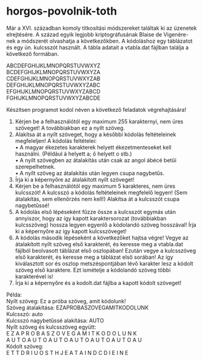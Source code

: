 # horgos-povolnik-toth

Már a XVI. században komoly titkosítási módszereket találtak ki az üzenetek elrejtésére. A század egyik legjobb kriptográfusának Blaise de Vigenère-nek a módszerét olvashatja a következőkben. A kódoláshoz egy táblázatot és egy ún. kulcsszót használt.
A tábla adatait a vtabla.dat fájlban találja a következő formában.

ABCDEFGHIJKLMNOPQRSTUVWXYZ  
BCDEFGHIJKLMNOPQRSTUVWXYZA  
CDEFGHIJKLMNOPQRSTUVWXYZAB  
DEFGHIJKLMNOPQRSTUVWXYZABC  
EFGHIJKLMNOPQRSTUVWXYZABCD  
FGHIJKLMNOPQRSTUVWXYZABCDE  

Készítsen programot kodol néven a következő feladatok végrehajtására!

1. Kérjen be a felhasználótól egy maximum 255 karakternyi, nem üres szöveget! A továbbiakban ez a nyílt szöveg.
2. Alakítsa át a nyílt szöveget, hogy a későbbi kódolás feltételeinek megfeleljen!
A kódolás feltételei:  
• A magyar ékezetes karakterek helyett ékezetmenteseket kell használni. (Például á helyett a; ő helyett o stb.)  
• A nyílt szövegben az átalakítás után csak az angol ábécé betűi szerepelhetnek.  
• A nyílt szöveg az átalakítás után legyen csupa nagybetűs.  
3. Írja ki a képernyőre az átalakított nyílt szöveget!
4. Kérjen be a felhasználótól egy maximum 5 karakteres, nem üres kulcsszót! A kulcsszó a kódolás feltételeinek megfelelő legyen! (Sem átalakítás, sem ellenőrzés nem kell!) Alakítsa át a kulcsszót csupa nagybetűssé!
5. A kódolás első lépéseként fűzze össze a kulcsszót egymás után annyiszor, hogy az így kapott karaktersorozat (továbbiakban kulcsszöveg) hossza legyen egyenlő a kódolandó szöveg hosszával! Írja ki a képernyőre az így kapott kulcsszöveget!
6. A kódolás második lépéseként a következőket hajtsa végre! Vegye az átalakított nyílt szöveg első karakterét, és keresse meg a vtabla.dat fájlból beolvasott táblázat első oszlopában! Ezután vegye a kulcsszöveg első karakterét, és keresse meg a táblázat első sorában! Az így kiválasztott sor és oszlop metszéspontjában lévő karakter lesz a kódolt szöveg első karaktere. Ezt ismételje a kódolandó szöveg többi karakterével is!
7. Írja ki a képernyőre és a kodolt.dat fájlba a kapott kódolt szöveget!

Példa:  
Nyílt szöveg: Ez a próba szöveg, amit kódolunk!  
Szöveg átalakítása: EZAPROBASZOVEGAMITKODOLUNK  
Kulcsszó: auto  
Kulcsszó nagybetűssé alakítása: AUTO  
Nyílt szöveg és kulcsszöveg együtt:  
E Z A P R O B A S Z O V E G A M I T K O D O L U N K  
A U T O A U T O A U T O A U T O A U T O A U T O A U  
Kódolt szöveg:  
E T T D R I U O S T H J E A T A I N D C D I E I N E  
